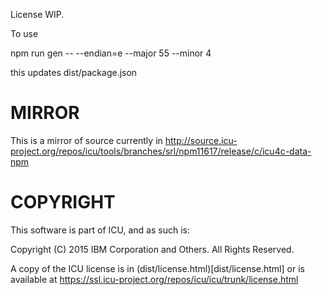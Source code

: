 License
WIP.

To use

npm run  gen -- --endian=e --major 55 --minor 4

this updates dist/package.json

MIRROR
===
This is a mirror of source  currently  in
http://source.icu-project.org/repos/icu/tools/branches/srl/npm11617/release/c/icu4c-data-npm

COPYRIGHT
===

This software is part of ICU, and as such is:

Copyright (C) 2015 IBM Corporation and Others. All Rights Reserved.

A copy of the ICU license is in (dist/license.html)[dist/license.html]
or is available at https://ssl.icu-project.org/repos/icu/icu/trunk/license.html
